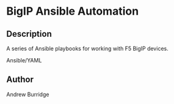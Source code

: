 # BigIP Ansible Automation


## Description 
A series of Ansible playbooks for working with F5 BigIP devices.

Ansible/YAML


## Author

Andrew Burridge
